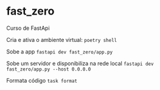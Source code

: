 # fast_zero
Curso de FastApi

Cria e ativa o ambiente virtual:
`poetry shell`   

Sobe a app `fastapi dev fast_zero/app.py`

Sobe um servidor e disponibiliza na rede local
`fastapi dev fast_zero/app.py --host 0.0.0.0`  

Formata código `task format`
